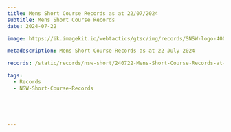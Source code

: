 ```yaml
---
title: Mens Short Course Records as at 22/07/2024
subtitle: Mens Short Course Records
date: 2024-07-22

image: https://ik.imagekit.io/webtactics/gtsc/img/records/SNSW-logo-400x600-new.jpg

metadescription: Mens Short Course Records as at 22 July 2024

records: /static/records/nsw-short/240722-Mens-Short-Course-Records-at-22072024.pdf

tags:
  - Records
  - NSW-Short-Course-Records





---
```





